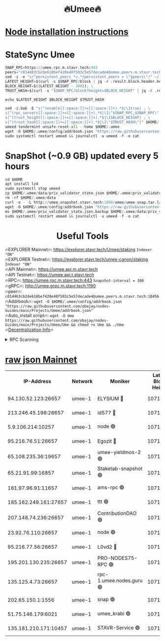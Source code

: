 <h1 align="center"> 🔥Umee🔥</h1>


[Node installation instructions](https://github.com/obajay/nodes-Guides/tree/main/Projects/Umee)
=
# StateSync Umee
```python
SNAP_RPC=https://umee.rpc.m.stavr.tech:443
peers="c014463cb2de618bef420e40f503c5e57decade4@umee.peers.m.stavr.tech:10456"
sed -i -e "s/^persistent_peers *=.*/persistent_peers = \"$peers\"/" ~/.umee/config/config.toml
LATEST_HEIGHT=$(curl -s $SNAP_RPC/block | jq -r .result.block.header.height); \
BLOCK_HEIGHT=$((LATEST_HEIGHT - 300)); \
TRUST_HASH=$(curl -s "$SNAP_RPC/block?height=$BLOCK_HEIGHT" | jq -r .result.block_id.hash)

echo $LATEST_HEIGHT $BLOCK_HEIGHT $TRUST_HASH

sed -i.bak -E "s|^(enable[[:space:]]+=[[:space:]]+).*$|\1true| ; \
s|^(rpc_servers[[:space:]]+=[[:space:]]+).*$|\1\"$SNAP_RPC,$SNAP_RPC\"| ; \
s|^(trust_height[[:space:]]+=[[:space:]]+).*$|\1$BLOCK_HEIGHT| ; \
s|^(trust_hash[[:space:]]+=[[:space:]]+).*$|\1\"$TRUST_HASH\"|" $HOME/.umee/config/config.toml
umeed tendermint unsafe-reset-all --home $HOME/.umee
wget -O $HOME/.umee/config/addrbook.json "https://raw.githubusercontent.com/obajay/nodes-Guides/main/Projects/Umee/addrbook.json"
sudo systemctl restart umeed && journalctl -u umeed -f -o cat
```
# SnapShot (~0.9 GB) updated every 5 hours
```python
cd $HOME
apt install lz4
sudo systemctl stop umeed
cp $HOME/.umee/data/priv_validator_state.json $HOME/.umee/priv_validator_state.json.backup
rm -rf $HOME/.umee/data
curl -o - -L http://umee.snapshot.stavr.tech:1000/umee/umee-snap.tar.lz4 | lz4 -c -d - | tar -x -C $HOME/.umee --strip-components 2
wget -O $HOME/.umee/config/addrbook.json "https://raw.githubusercontent.com/obajay/nodes-Guides/main/Projects/Umee/addrbook.json"
mv $HOME/.umee/priv_validator_state.json.backup $HOME/.umee/data/priv_validator_state.json
sudo systemctl restart umeed && journalctl -u umeed -f -o cat
```
 <h1 align="center"> Useful Tools</h1>

🔥EXPLORER Mainnet🔥:      https://explorer.stavr.tech/Umee/staking             `Indexer "ON"` \
🔥EXPLORER Testnet🔥:        https://explorer.stavr.tech/umee-canon/staking      `Indexer "ON"` \
🔥API Mainnet🔥:                   https://umee.api.m.stavr.tech \
🔥API Testnet🔥:                     https://umee.api.t.stavr.tech \
🔥RPC🔥:                           https://umee.rpc.m.stavr.tech:443                     `Snapshot-interval = 300` \
🔥gRPC🔥:                              http://umee.grpc.m.stavr.tech:1190 \
🔥peer🔥:                     `c014463cb2de618bef420e40f503c5e57decade4@umee.peers.m.stavr.tech:10456` \
🔥Addrbook🔥:    ```wget -O $HOME/.umee/config/addrbook.json "https://raw.githubusercontent.com/obajay/nodes-Guides/main/Projects/Umee/addrbook.json"``` \
🔥Auto_install script🔥: ```wget -O Ume https://raw.githubusercontent.com/obajay/nodes-Guides/main/Projects/Umee/Ume && chmod +x Ume && ./Ume``` \
🔥[Decentralization Info](https://github.com/obajay/StateSync-snapshots/tree/main/Projects/Umee/Decentralization)🔥

<details>
<summary>RPC Scanning</summary>

<h2 align="center"> We scan nodes in real time every 4 hours. And we provide the final result of RPC endpoints.
We cannot influence the operation of these nodes in any way. </h2>


```python
If Voting Power is higher than 0 --> then the Node is a validator of the network and may be subject to attack and be a potential threat to the chain.
```
```python
We marked such validators with a red symbol
```

</details>

[raw json Mainnet](https://rpc-check.umeem.stavr.tech/umeem/rpc-umeem-result.json)
=



<table><tr><th>IP-Address</th><th>Network</th><th>Moniker</th><th>Latest Block Height</th><th>Earliest Block Height</th><th>Catching Up</th><th>Tx Index</th><th>Voting Power</th><th>Scan Time</th></tr><tr><td>94.130.52.123:26657</td><td>umee-1</td><td>ELYSIUM 🔴</td><td>10718500</td><td>3216011</td><td>False</td><td>on</td><td>23141705</td><td>2024-02-23T06:52:43.922546380UTC</td></tr><tr><td>213.246.45.198:26657</td><td>umee-1</td><td>id577 🔴</td><td>10718487</td><td>7100001</td><td>False</td><td>on</td><td>35115909</td><td>2024-02-23T06:51:31.093730550UTC</td></tr><tr><td>5.9.106.214:10257</td><td>umee-1</td><td>node 🟢</td><td>10718496</td><td>7942001</td><td>False</td><td>on</td><td>0</td><td>2024-02-23T06:52:22.491479126UTC</td></tr><tr><td>95.216.76.51:26657</td><td>umee-1</td><td>Egozit 🔴</td><td>10718500</td><td>8262001</td><td>False</td><td>off</td><td>38414791</td><td>2024-02-23T06:52:43.617847266UTC</td></tr><tr><td>65.108.235.36:19657</td><td>umee-1</td><td>umee-yieldmos-2 🟢</td><td>10718482</td><td>9575548</td><td>False</td><td>on</td><td>0</td><td>2024-02-23T06:50:57.860648062UTC</td></tr><tr><td>65.21.91.99:16857</td><td>umee-1</td><td>Staketab-snapshot 🟢</td><td>10718492</td><td>9992001</td><td>False</td><td>off</td><td>0</td><td>2024-02-23T06:52:00.288901167UTC</td></tr><tr><td>161.97.96.91:11657</td><td>umee-1</td><td>ams-rpc 🟢</td><td>10718503</td><td>10352001</td><td>False</td><td>on</td><td>0</td><td>2024-02-23T06:53:02.796776538UTC</td></tr><tr><td>185.162.249.161:27657</td><td>umee-1</td><td>ttt 🟢</td><td>10718494</td><td>10381617</td><td>False</td><td>on</td><td>0</td><td>2024-02-23T06:52:12.882356012UTC</td></tr><tr><td>207.148.74.236:26657</td><td>umee-1</td><td>ContributionDAO 🟢</td><td>10718501</td><td>10484838</td><td>False</td><td>off</td><td>0</td><td>2024-02-23T06:52:51.307887189UTC</td></tr><tr><td>23.92.76.110:26657</td><td>umee-1</td><td>node 🟢</td><td>10718506</td><td>10526001</td><td>False</td><td>on</td><td>0</td><td>2024-02-23T06:53:24.121874685UTC</td></tr><tr><td>95.216.77.56:26657</td><td>umee-1</td><td>L0vd2 🔴</td><td>10718503</td><td>10618503</td><td>False</td><td>off</td><td>38371891</td><td>2024-02-23T06:53:02.431068104UTC</td></tr><tr><td>195.201.130.235:26657</td><td>umee-1</td><td>PRO-NODES75-RPC 🟢</td><td>10718496</td><td>10676285</td><td>False</td><td>on</td><td>0</td><td>2024-02-23T06:52:19.256444345UTC</td></tr><tr><td>135.125.4.73:26657</td><td>umee-1</td><td>rpc-1.umee.nodes.guru 🟢</td><td>10718500</td><td>10691018</td><td>False</td><td>on</td><td>0</td><td>2024-02-23T06:52:44.206848979UTC</td></tr><tr><td>202.65.150.1:1556</td><td>umee-1</td><td>snap 🟢</td><td>10718496</td><td>10707762</td><td>False</td><td>on</td><td>0</td><td>2024-02-23T06:52:20.195035464UTC</td></tr><tr><td>51.75.146.179:6021</td><td>umee-1</td><td>umee_krabi 🟢</td><td>10718499</td><td>10714902</td><td>False</td><td>on</td><td>0</td><td>2024-02-23T06:52:39.202075488UTC</td></tr><tr><td>135.181.210.171:10457</td><td>umee-1</td><td>STAVR-Service 🟢</td><td>10718501</td><td>10716001</td><td>False</td><td>on</td><td>0</td><td>2024-02-23T06:52:51.721911536UTC</td></tr></table>
